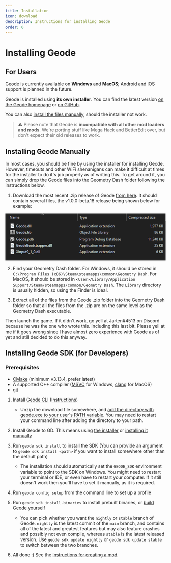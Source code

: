```yaml
---
title: Installation
icon: download
description: Instructions for installing Geode
order: 0
---
```


# Installing Geode

## For Users

Geode is currently available on **Windows** and **MacOS**; Android and iOS support is planned in the future.

Geode is installed using **its own installer**. You can find the latest version [on the Geode homepage](https://geode-sdk.org) or [on GitHub](https://github.com/geode-sdk/installer/releases/latest). 

You can also [install the files manually](#installing-geode-manually), should the installer not work.

> :warning: Please note that Geode is **incompatible with all other mod loaders and mods**. We're porting stuff like Mega Hack and BetterEdit over, but don't expect their old releases to work.

## Installing Geode Manually

In most cases, you should be fine by using the installer for installing Geode. However, timeouts and other WiFi shenanigans can make it difficult at times for the installer to do it's job properly as of writing this. To get around it, you can simply drop the Geode files into the Geometry Dash folder following the instructions below.

1. Download the most recent .zip release of Geode [from here](https://github.com/geode-sdk/geode/releases). It should contain several files, the v1.0.0-beta.18 release being shown below for example: 

![Image of the files in the .zip, listed in this order: 1. Geode.dll, 2. Geode.lib, 3. Geode.pdb, 4. GeodeBootstrapper.dll, 5. XInput9_1_0.dll.](/assets/(Jarten)GeodeFilesExample.png)

2. Find your Geometry Dash folder. For Windows, it should be stored in `C:\Program Files (x86)\Steam\steamapps\common\Geometry Dash`. For MacOS, it should be stored in `<User>/Library/Application Support/Steam/steamapps/common/Geometry Dash`. The `Library` directory is usually hidden, so using the Finder is ideal.

3. Extract all of the files from the Geode .zip folder into the Geometry Dash folder so that all the files from the .zip are on the same level as the Geometry Dash executable.

Then launch the game. If it didn't work, go yell at Jarten#4513 on Discord because he was the one who wrote this. Including this last bit. Please yell at me if it goes wrong since I have almost zero experience with Geode as of yet and still decided to do this anyway.

## Installing Geode SDK (for Developers)

### Prerequisites

 * [CMake](https://cmake.org/download/) (minimum v3.13.4, prefer latest)
 * A supported C++ compiler ([MSVC](https://visualstudio.microsoft.com/downloads/) for Windows, [clang](https://releases.llvm.org/) for MacOS)
 * [git](https://git-scm.com/downloads)

1. Install [Geode CLI](https://github.com/geode-sdk/cli/releases/latest) [(Instructions)](/geode/installcli)
    * Unzip the download file somewhere, and [add the directory with geode.exe to your user's PATH variable](/geode/installcli#adding-cli-to-path-on-windows). You may need to restart your command line after adding the directory to your path.

2. Install Geode to GD. This means using [the installer](#installing-geode) or [installing it manually](#installing-geode-manually) 

3. Run `geode sdk install` to install the SDK (You can provide an argument to `geode sdk install <path>` if you want to install somewhere other than the default path)
    * The installation should automatically set the `GEODE_SDK` environment variable to point to the SDK on Windows. You might need to restart your terminal or IDE, or even have to restart your computer. If it still doesn't work then you'll have to set it manually, as it is required.

4. Run `geode config setup` from the command line to set up a profile

5. Run `geode sdk install-binaries` to install prebuilt binaries, or [build Geode yourself](/source/building.md)
    * You can pick whether you want the `nightly` or `stable` branch of Geode. `nightly` is the latest commit of the `main` branch, and contains all of the latest and greatest features but may also feature crashes and possibly not even compile, whereas `stable` is the latest released version. Use `geode sdk update nightly` or `geode sdk update stable` to switch between the two branches.

6. All done :) See the [instructions for creating a mod](/geode/creating.md).

